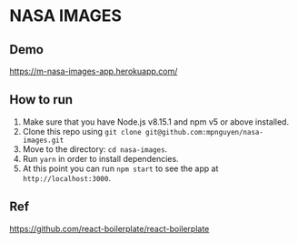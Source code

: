 # NASA IMAGES

## Demo
https://m-nasa-images-app.herokuapp.com/

## How to run
1.  Make sure that you have Node.js v8.15.1 and npm v5 or above installed.
2.  Clone this repo using `git clone git@github.com:mpnguyen/nasa-images.git`
3.  Move to the directory: `cd nasa-images`.<br />
4.  Run `yarn` in order to install dependencies.<br />
5.  At this point you can run `npm start` to see the app at `http://localhost:3000`.

## Ref
https://github.com/react-boilerplate/react-boilerplate